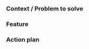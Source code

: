 ### Context / Problem to solve

<!-- Describe the reason the issue was created. Describe the conditions/situation what made you think something could be improved. What problem do we solve? -->

### Feature

<!-- what do you propose needs to be done/created -->

<!-- possible provide suggestions on solutions. If multiple solutions are possible consider listing them all -->

<!-- list definition of done -->

### Action plan

<!-- Suggest next steps -->

